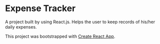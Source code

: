 # Expense Tracker

A project built by using React.js. Helps the user to keep records of his/her daily expenses.

This project was bootstrapped with [Create React App](https://github.com/facebook/create-react-app).

